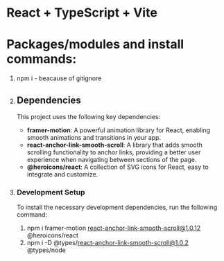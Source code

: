 
# React + TypeScript + Vite
# Packages/modules and install commands:
  1. npm i - beacause of gitignore
     
  2. ## Dependencies

     This project uses the following key dependencies:

      - **framer-motion**: A powerful animation library for React, enabling smooth animations and transitions in your app.
      - **react-anchor-link-smooth-scroll**: A library that adds smooth scrolling functionality to anchor links, providing a better user experience when navigating between sections of         the page.
      - **@heroicons/react**: A collection of SVG icons for React, easy to integrate and customize.
        
  3. ### Development Setup

     To install the necessary development dependencies, run the following command:

      1. npm i framer-motion react-anchor-link-smooth-scroll@1.0.12 @heroicons/react
      2. npm i -D @types/react-anchor-link-smooth-scroll@1.0.2 @types/node
